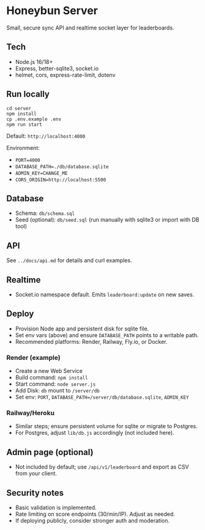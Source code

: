# Honeybun Server

Small, secure sync API and realtime socket layer for leaderboards.

## Tech
- Node.js 16/18+
- Express, better-sqlite3, socket.io
- helmet, cors, express-rate-limit, dotenv

## Run locally
```
cd server
npm install
cp .env.example .env
npm run start
```
Default: `http://localhost:4000`

Environment:
- `PORT=4000`
- `DATABASE_PATH=./db/database.sqlite`
- `ADMIN_KEY=CHANGE_ME`
- `CORS_ORIGIN=http://localhost:5500`

## Database
- Schema: `db/schema.sql`
- Seed (optional): `db/seed.sql` (run manually with sqlite3 or import with DB tool)

## API
See `../docs/api.md` for details and curl examples.

## Realtime
- Socket.io namespace default. Emits `leaderboard:update` on new saves.

## Deploy
- Provision Node app and persistent disk for sqlite file.
- Set env vars (above) and ensure `DATABASE_PATH` points to a writable path.
- Recommended platforms: Render, Railway, Fly.io, or Docker.

### Render (example)
- Create a new Web Service
- Build command: `npm install`
- Start command: `node server.js`
- Add Disk: `db` mount to `/server/db`
- Set env: `PORT`, `DATABASE_PATH=/server/db/database.sqlite`, `ADMIN_KEY`

### Railway/Heroku
- Similar steps; ensure persistent volume for sqlite or migrate to Postgres.
- For Postgres, adjust `lib/db.js` accordingly (not included here).

## Admin page (optional)
- Not included by default; use `/api/v1/leaderboard` and export as CSV from your client.

## Security notes
- Basic validation is implemented.
- Rate limiting on score endpoints (30/min/IP). Adjust as needed.
- If deploying publicly, consider stronger auth and moderation.
